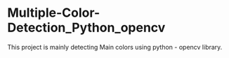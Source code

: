 # Multiple-Color-Detection_Python_opencv

This project is mainly detecting Main colors using python - opencv library. 

